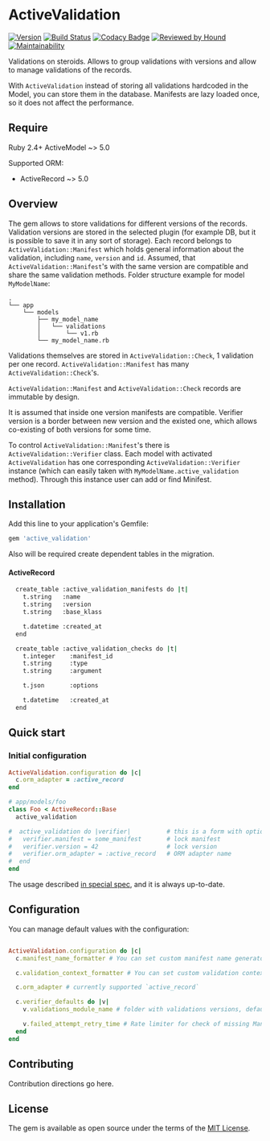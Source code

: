 # ActiveValidation

[![Version               ][rubygems_badge]][rubygems]
[![Build Status          ][travisci_badge]][travisci]
[![Codacy Badge          ][codacy_badge]][codacy]
[![Reviewed by Hound     ][hound_badge]][hound]
[![Maintainability       ][codeclimate_badge]][codeclimate]

Validations on steroids. Allows to group validations with versions and
allow to manage validations of the records.

With `ActiveValidation` instead of storing all validations hardcoded
in the Model, you can store them in the database. Manifests are lazy loaded
once, so it does not affect the performance.

## Require

Ruby 2.4+
ActiveModel ~> 5.0

Supported ORM:

* ActiveRecord ~> 5.0

## Overview

The gem allows to store validations for different versions of the records.
Validation versions are stored in the selected plugin (for example DB, but
it is possible to save it in any sort of storage). Each record belongs to
`ActiveValidation::Manifest` which holds general information about
the validation, including `name`, `version` and `id`. Assumed, that
`ActiveValidation::Manifest`'s with the same version are compatible and share
the same validation methods. Folder structure example for model `MyModelName`:

```
.
└── app
    └── models
        ├── my_model_name
        │   └── validations
        │       └── v1.rb
        └── my_model_name.rb
```

Validations themselves are stored in `ActiveValidation::Check`, 1 validation
per one record. `ActiveValidation::Manifest` has many `ActiveValidation::Check`'s.

`ActiveValidation::Manifest` and `ActiveValidation::Check` records are immutable
by design.

It is assumed that inside one version manifests are compatible. Verifier version
is a border between new version and the existed one, which allows co-existing of
both versions for some time.

To control `ActiveValidation::Manifest`'s there is `ActiveValidation::Verifier`
class. Each model with activated `ActiveValidation` has one corresponding
`ActiveValidation::Verifier` instance (which can easily taken with
`MyModelName.active_validation` method). Through this instance user can add or find
Minifest.


## Installation
Add this line to your application's Gemfile:

```ruby
gem 'active_validation'
```

Also will be required create dependent tables in the migration.

#### ActiveRecord

```bash
  create_table :active_validation_manifests do |t|
	t.string   :name
	t.string   :version
	t.string   :base_klass

	t.datetime :created_at
  end

  create_table :active_validation_checks do |t|
	t.integer    :manifest_id
	t.string     :type
	t.string     :argument

	t.json       :options

	t.datetime   :created_at
  end
```

## Quick start


### Initial configuration

```ruby
ActiveValidation.configuration do |c|
  c.orm_adapter = :active_record
end

# app/models/foo
class Foo < ActiveRecord::Base
  active_validation

#  active_validation do |verifier|          # this is a form with optional block
# 	verifier.manifest = some_manifest       # lock manifest
# 	verifier.version = 42 			        # lock version
# 	verifier.orm_adapter = :active_record	# ORM adapter name
#  end
end
```

The usage described [in special spec][readme-spec], and it is always up-to-date.

## Configuration

You can manage default values with the configuration:

```ruby

ActiveValidation.configuration do |c|
  c.manifest_name_formatter # You can set custom manifest name generator, see lib/active_validation/formatters/manifest_name_formatter.rb

  c.validation_context_formatter # You can set custom validation context generator, see lib/active_validation/formatters/validation_context_formatter.rb

  c.orm_adapter # currently supported `active_record`

  c.verifier_defaults do |v|
    v.validations_module_name # folder with validations versions, default: "Validations"

	v.failed_attempt_retry_time # Rate limiter for check of missing Manifest, default: `1 day`
  end
end
```

## Contributing
Contribution directions go here.

## License
The gem is available as open source under the terms of the
[MIT License][mit-licence-link].

[rubygems_badge]: http://img.shields.io/gem/v/activevalidation.svg
[rubygems]: https://rubygems.org/gems/activevalidation
[travisci_badge]: https://travis-ci.org/kvokka/activevalidation.svg?branch=master
[travisci]: https://travis-ci.org/kvokka/activevalidation
[codacy_badge]: https://api.codacy.com/project/badge/Grade/687bcb63afb74686b3acdd0b8cbaf2cf
[codacy]: https://www.codacy.com/manual/kvokka/activevalidation?utm_source=github.com&amp;utm_medium=referral&amp;utm_content=kvokka/activevalidation&amp;utm_campaign=Badge_Grade
[hound_badge]: https://img.shields.io/badge/Reviewed_by-Hound-8E64B0.svg
[hound]: https://houndci.com
[codeclimate_badge]: https://api.codeclimate.com/v1/badges/53dc9ce7ec0b94570044/maintainability
[codeclimate]: https://codeclimate.com/github/kvokka/activevalidation/maintainability

[readme-spec]: https://github.com/kvokka/activevalidation/blob/master/spec/active_validation/orm_plugins/active_record_plugin/readme_spec.rb

[mit-licence-link]: http://opensource.org/licenses/MIT
